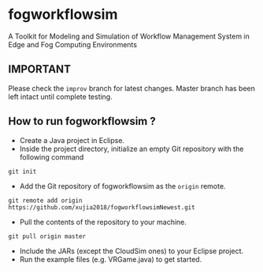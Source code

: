 # fogworkflowsim
A Toolkit for Modeling and Simulation of Workflow Management System in Edge and Fog Computing Environments

## IMPORTANT
Please check the `improv` branch for latest changes. Master branch has been left intact until complete testing.

## How to run fogworkflowsim ?

* Create a Java project in Eclipse.
* Inside the project directory, initialize an empty Git repository with the following command
```
git init
```
* Add the Git repository of fogworkflowsim as the `origin` remote.
```
git remote add origin https://github.com/xujia2018/fogworkflowsimNewest.git
```
* Pull the contents of the repository to your machine.
```
git pull origin master
```
* Include the JARs (except the CloudSim ones) to your Eclipse project.  
* Run the example files (e.g. VRGame.java) to get started.
